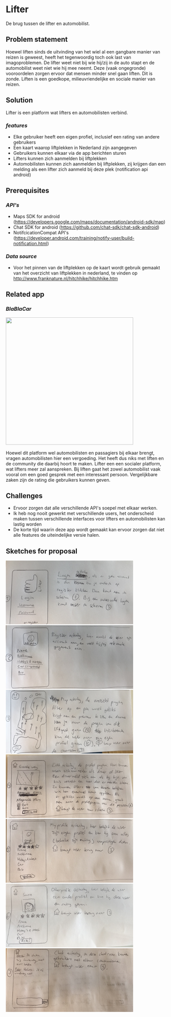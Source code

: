# Lifter

De brug tussen de lifter en automobilist.


## Problem statement

Hoewel liften sinds de uitvinding van het wiel al een gangbare manier van reizen is geweest, heeft het tegenwoordig toch ook last van imagoproblemen. De lifter weet niet bij wie hij/zij in de auto stapt en de automobilist weet niet wie hij mee neemt. Deze (vaak ongegronde) 
vooroordelen zorgen ervoor dat mensen minder snel gaan liften. Dit is zonde. Liften is een goedkope, milieuvriendelijke en sociale manier van reizen.

## Solution

Lifter is een platform wat lifters en automobilisten verbind.

### *features*
- Elke gebruiker heeft een eigen profiel, inclusief een rating van andere gebruikers
- Een kaart waarop liftplekken in Nederland zijn aangegeven 
- Gebruikers kunnen elkaar via de app berichten sturen 
- Lifters kunnen zich aanmelden bij liftplekken 
- Automobilisten kunnen zich aanmelden bij liftplekken, zij krijgen dan een melding als een lifter zich aanmeld bij deze plek (notification api android)

## Prerequisites

### *API's*
- Maps SDK for android (https://developers.google.com/maps/documentation/android-sdk/map)
- Chat SDK for android (https://github.com/chat-sdk/chat-sdk-android)
- NotifcicationCompat API's (https://developer.android.com/training/notify-user/build-notification.html)

### *Data source*
- Voor het pinnen van de liftplekken op de kaart wordt gebruik gemaakt van het overzicht van liftplekken in nederland, te vinden op http://www.franknature.nl/hitchhike/hitchhike.htm


## Related app

### *BlaBlaCar*

<img src="https://gr7uc3m.files.wordpress.com/2014/05/imagen2.png" width="400" height="400" /> 

Hoewel dit platform wel automobilisten en passagiers bij elkaar brengt, vragen automobilisten hier een vergoeding. Het heeft dus niks met liften en de community die daarbij hoort te maken. 
Lifter een een socialer platform, wat lifters meer zal aanspreken. Bij liften gaat het zowel automobilist vaak vooral om een goed gesprek met een interessant persoon. Vergelijkbare zaken zijn de rating die gebruikers kunnen geven. 

## Challenges

- Ervoor zorgen dat alle verschillende API's soepel met elkaar werken. 
- Ik heb nog nooit gewerkt met verschillende users, het onderscheid maken tussen verschillende interfaces voor lifters en automobilisten kan lastig worden
- De korte tijd waarin deze app wordt gemaakt kan ervoor zorgen dat niet alle features de uiteindelijke versie halen.

## Sketches for proposal

<img src="https://github.com/dutchfarao/lifter/blob/master/doc/screen1.jpg" width="400" height="200" />

<img src="https://github.com/dutchfarao/lifter/blob/master/doc/screen2.jpg" width="400" height="200" /> 

<img src="https://github.com/dutchfarao/lifter/blob/master/doc/screen3.jpg" width="400" height="200" /> 

<img src="https://github.com/dutchfarao/lifter/blob/master/doc/screen4.jpg" width="400" height="200" /> 

<img src="https://github.com/dutchfarao/lifter/blob/master/doc/screen5.jpg" width="400" height="200" /> 

<img src="https://github.com/dutchfarao/lifter/blob/master/doc/screen6.jpg" width="400" height="200" /> 

<img src="https://github.com/dutchfarao/lifter/blob/master/doc/screen7.jpg" width="400" height="200" /> 



